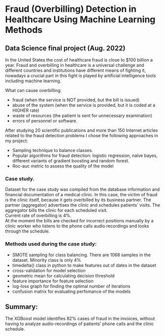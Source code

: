 # Fraud (Overbilling) Detection in Healthcare Using Machine Learning Methods
## Data Science final project (Aug. 2022)

In the United States the cost of healthcare fraud is close to $100 billion a year. Fraud and overbilling in healthcare is a universal challenge and different countries and institutions have different means of fighting it, nowadays a crucial part in this fight is played by artificial intelligence tools including machine learning. 

What can cause overbilling:
<ul>
  <li>fraud (when the service is NOT provided, but the bill is issued)</li>
  <li>abuse of the system (when the service is provided, but it is coded at a HIGHER rate)</li>
  <li>waste of resources (the patient is sent for unnecessary examination)</li>
  <li>errors of personnel or software.</li>
</ul>

After studying 20 scientific publications and more than 150 Internet articles related to the fraud detection problems I chose the following approaches in my project:

<ul>
  <li>Sampling technique to balance classes.</li>
  <li>Popular algorithms for fraud detection: logistic regression, naïve bayes, different variants of gradient boosting and random forest.</li>
  <li>Roc-auc metric to assess the quality of the model</li>
</ul>

### Case study.
Dataset for the case study was compiled from the database information and financial documentation of a medical clinic. In this case, the victim of fraud is the clinic itself, because it gets overbilled by its business partner. The partner (aggregator) advertises the clinic and schedules patients’ visits. The aggregator bills the clinic for each scheduled visit. 
<br> Current rate of overbilling is 4%.
<br> At the moment the bills are checked for incorrect positions manually by a clinic worker who listens to the phone calls audio recordings and looks through the schedule.
 
### Methods used during the case study:

<ul>
  <li>SMOTE sampling for class balancing. There are 1068 samples in the dataset. Minority class is only 4%</li>
  <li>timedelta() class in python to make features out of dates in the dataset</li>
  <li>cross-validation for model selection</li>
  <li>geometric mean for calculating decision threshold</li>
  <li>feature importance for feature selection</li>
  <li>log-loss graph for finding the optimal number of iterations</li>
  <li>confusion matrix for evaluating perfomance of the models</li>
</ul>

## Summary:
The XGBoost model identifies 82% cases of fraud in the invoices, without having to analyze audio-recordings of patients’ phone calls and the clinic schedule. 
